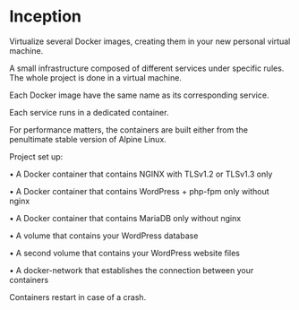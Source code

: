 # Inception

Virtualize several Docker images, creating them in your new personal virtual machine.

A small infrastructure composed of different services under specific rules. The whole project is done in a virtual machine.

Each Docker image have the same name as its corresponding service.

Each service runs in a dedicated container.

For performance matters, the containers are built either from the penultimate stable version of Alpine Linux.

Project set up:

• A Docker container that contains NGINX with TLSv1.2 or TLSv1.3 only

• A Docker container that contains WordPress + php-fpm only without nginx

• A Docker container that contains MariaDB only without nginx

• A volume that contains your WordPress database

• A second volume that contains your WordPress website files

• A docker-network that establishes the connection between your containers

Containers restart in case of a crash.
